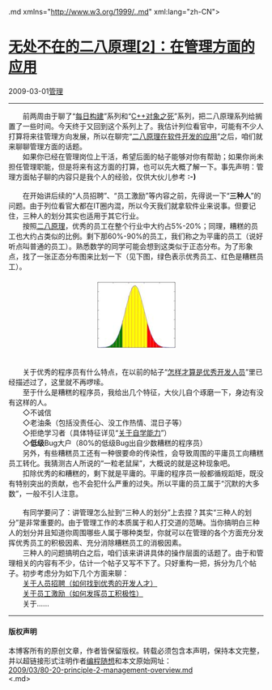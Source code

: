 <!DOCTYPE.md>
.md xmlns="http://www.w3.org/1999/..md" xml:lang="zh-CN">
<head>
<meta http-equiv="Content-Type" content="text.md; charset=utf-8" />
<meta name="generator" content="Python script by program.think@gmail.com" />
<meta name="provider" content="program-think.blogspot.com" />
<link type="text/css" rel="stylesheet" href="../../css/program-think.css" />
<title>无处不在的二八原理[2]：在管理方面的应用 - 编程随想的博客</title>
</head>
<body>
<div id="main" style="width:100%;">
<h1><a href="../../index.md" title="回到首页">无处不在的二八原理[2]：在管理方面的应用</a></h1>
<div class="post-info"><span class="date-header">2009-03-01</span><a href="../../tags/E7AEA1E79086.md" class="tag">管理</a> </div>
<hr>
<div class="post">
　　前两周由于聊了“<a href="../../2009/02/daily-build-0-overview.md" target="_blank">每日构建</a>”系列和“<a href="../../2009/02/cxx-object-destroy-overview.md" target="_blank">C++对象之死</a>”系列，把二八原理系列给搁置了一些时间。今天终于又回到这个系列上了。我估计列位看官中，可能有不少人打算将来往管理方向发展，所以在聊完“<a href="../../2009/02/80-20-principle-1-software-developing.md">二八原理在软件开发的应用</a>”之后，咱们就来聊聊管理方面的话题。<!--program-think--><br />　　如果你已经在管理岗位上干活，希望后面的帖子能够对你有帮助；如果你尚未担任管理职能，但是将来有这方面的打算，也可以先大概了解一下。事先声明：管理方面帖子聊的内容只是我个人的经验，仅供大伙儿参考 <b>:-)</b><br /><br />　　在开始讲后续的“人员招聘”、“员工激励”等内容之前，先得说一下“<b>三种人</b>”的问题。由于列位看官大都在IT圈内混，所以今天我们就拿软件业来说事。但要记住，三种人的划分其实也适用于其它行业。<br />　　按照<a href="../../2009/02/80-20-principle-0-overview.md">二八原理</a>，优秀的员工在整个行业中大约占5%-20%；同理，糟糕的员工也大约占类似的比例。剩下那60%-90%的员工，我们称之为平庸的员工（说好听点叫普通的员工）。熟悉数学的同学可能会想到这类似于正态分布。为了形象点，找了一张正态分布图来比划一下（见下图，绿色表示优秀员工、红色是糟糕员工）。<br />　　<center><img src="../../images/2009/03/OQAAAKvGvQCq4qOeQmgnwUWulUgYDBE2bIt-39fLpyqmDQ_kBt-OZ_S4SnybtgO0HA7M_dJver_bceB_uWkGO4kI0oIA15jOjK3Gq_KeNSiu2i63wPA5feTBltxe" alt="不见图、请翻墙" /></center><br /><br />　　关于优秀的程序员有什么特点，在以前的帖子“<a href="../../2009/01/0.md">怎样才算是优秀开发人员</a>”里已经描述过了，这里就不再啰嗦。<br />　　至于什么是糟糕的程序员，我给出几个特征，大伙儿自个琢磨一下，身边有没有这样的人。<br />　　◇不诚信<br />　　◇老油条（包括没责任心、没工作热情、混日子等）<br />　　◇拒绝学习者（具体特征详见“<a href="../../2009/01/2.md#active">关于自学能力</a>”）<br />　　◇<b>低级</b>Bug大户（80%的低级Bug出自少数糟糕的程序员）<br />　　另外，有些糟糕员工还有一种很要命的传染性，会导致周围的平庸员工向糟糕员工转化。我猜测古人所说的“一粒老鼠屎”，大概说的就是这种现象吧。<br />　　扣除优秀的和糟糕的，剩下就是平庸的。平庸的程序员一般都循规蹈矩，既没有特别突出的贡献，也不会犯什么严重的过失。所以平庸的员工属于“沉默的大多数”，一般不引人注意。<br /><br />　　有同学要问了：讲管理怎么扯到“三种人的划分”上去捏？其实“三种人的划分”是非常重要的。由于管理工作的本质属于和人打交道的范畴。当你搞明白三种人的划分并且知道你周围哪些人属于哪种类型，你就可以在管理的各个方面充分发挥优秀员工的积极因素、充分消除糟糕员工的消极因素。<br />　　三种人的问题搞明白之后，咱们该来讲讲具体的操作层面的话题了。由于和管理相关的内容有不少，估计一个帖子又写不下了。只好重构一把，拆分为几个帖子。初步考虑分为如下几个方面来聊：<br />　　<a href="../../2009/03/80-20-principle-3-management-hire.md">关于人员招聘（如何找到优秀的开发人才）</a><br />　　<a href="../../2009/03/80-20-principle-4-management-encourage.md">关于员工激励（如何发挥员工积极性）</a><br />　　关于......<div class="blogger-post-footer">
</div>
<hr>
<div class="copyright">
<h4>版权声明</h4>
本博客所有的原创文章，作者皆保留版权。转载必须包含本声明，保持本文完整，并以超链接形式注明作者<a href="mailto:program.think@gmail.com">编程随想</a>和本文原始网址：<br>
<a href="2009/03/80-20-principle-2-management-overview.md">2009/03/80-20-principle-2-management-overview.md</a>
</div>
</div>
</body>
<.md>
